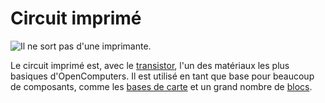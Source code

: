 # Circuit imprimé

![Il ne sort pas d'une imprimante.](oredict:opencomputers:materialCircuitBoardPrinted)

Le circuit imprimé est, avec le [transistor](transistor.md), l'un des matériaux les plus basiques d'OpenComputers. Il est utilisé en tant que base pour beaucoup de composants, comme les [bases de carte](card.md) et un grand nombre de [blocs](../block/index.md).
